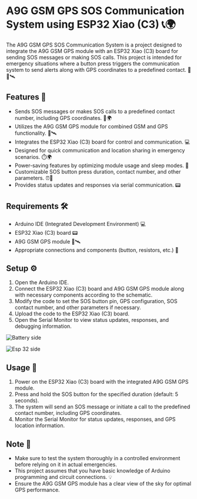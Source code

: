 # A9G GSM GPS SOS Communication System using ESP32 Xiao (C3) 📞🌍

The A9G GSM GPS SOS Communication System is a project designed to integrate the A9G GSM GPS module with an ESP32 Xiao (C3) board for sending SOS messages or making SOS calls. This project is intended for emergency situations where a button press triggers the communication system to send alerts along with GPS coordinates to a predefined contact. 🚨📡🛰️

## Features 🌟

- Sends SOS messages or makes SOS calls to a predefined contact number, including GPS coordinates. 📲🌍
- Utilizes the A9G GSM GPS module for combined GSM and GPS functionality. 📡🛰️
- Integrates the ESP32 Xiao (C3) board for control and communication. 💻
- Designed for quick communication and location sharing in emergency scenarios. ⏱️🌍
- Power-saving features by optimizing module usage and sleep modes. 🔋
- Customizable SOS button press duration, contact number, and other parameters. ⏰🔧
- Provides status updates and responses via serial communication. 📟

## Requirements 🛠️

- Arduino IDE (Integrated Development Environment) 💻
- ESP32 Xiao (C3) board 📟
- A9G GSM GPS module 📡🛰️
- Appropriate connections and components (button, resistors, etc.) 🔌

## Setup ⚙️

1. Open the Arduino IDE.
2. Connect the ESP32 Xiao (C3) board and A9G GSM GPS module along with necessary components according to the schematic.
3. Modify the code to set the SOS button pin, GPS configuration, SOS contact number, and other parameters if necessary.
4. Upload the code to the ESP32 Xiao (C3) board.
5. Open the Serial Monitor to view status updates, responses, and debugging information.

![Battery side](https://github.com/Shanvimathuriaa/BTRACK/assets/143255481/23c4cd60-cb0f-499e-a86a-c43e518214ae)

![Esp 32 side](https://github.com/Shanvimathuriaa/BTRACK/assets/143255481/0d6edf33-d12c-45aa-97fd-ed698b311397)
 

## Usage 🚀

1. Power on the ESP32 Xiao (C3) board with the integrated A9G GSM GPS module.
2. Press and hold the SOS button for the specified duration (default: 5 seconds).
3. The system will send an SOS message or initiate a call to the predefined contact number, including GPS coordinates.
4. Monitor the Serial Monitor for status updates, responses, and GPS location information.

## Note 📝

- Make sure to test the system thoroughly in a controlled environment before relying on it in actual emergencies.
- This project assumes that you have basic knowledge of Arduino programming and circuit connections. 💡
- Ensure the A9G GSM GPS module has a clear view of the sky for optimal GPS performance.
